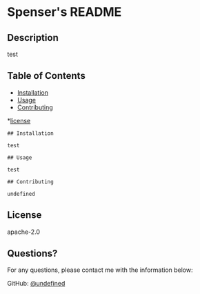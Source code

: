 
  # Spenser's README
  
  ## Description

  test
  ## Table of Contents
  * [Installation](#installation)
  * [Usage](#usage)
  * [Contributing](#contributing)
  
  *[license](#license)

    ## Installation
    
    test
    
    ## Usage
    
    test

    ## Contributing
    
    undefined

  ## License
  
  apache-2.0
  
  ## Questions?
  
  For any questions, please contact me with the information below:
 
  GitHub: [@undefined](https://api.github.com/users/undefined)